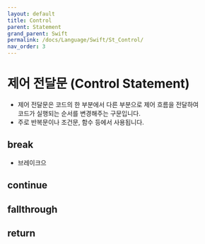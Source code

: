 ```yaml
---
layout: default
title: Control
parent: Statement
grand_parent: Swift
permalink: /docs/Language/Swift/St_Control/
nav_order: 3
---
```


# 제어 전달문 (Control Statement)
* 제어 전달문은 코드의 한 부분에서 다른 부분으로 제어 흐름을 전달하여<br>
코드가 실행되는 순서를 변경해주는 구문입니다.
* 주로 반복문이나 조건문, 함수 등에서 사용됩니다.

## break
* 브레이크으
## continue
## fallthrough
## return
